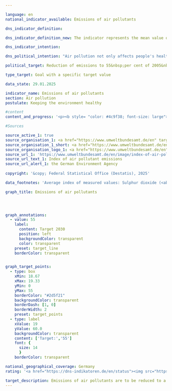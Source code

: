 ```yaml
---

language: en        
national_indicator_available: Emissions of air pollutants        

dns_indicator_definition:         

dns_indicator_definition_new: The indicator represents the mean value of the indices of national emissions of the five air pollutants sulphur dioxide (<abbr title="Sulphur dioxide" tabindex="0">SO₂</abbr>), nitrogen oxide (<abbr title="Nitrogen oxides" tabindex="0">NOₓ</abbr>), ammonia (<abbr title="Ammonia" tabindex="0">NH₃</abbr>), volatile organic compounds (<abbr title="non-methane volatile organic compounds" tabindex="0">NMVOC</abbr>) and particulate matter (<abbr title="Particulate matter (diameter smaller than 2.5&nbsp;micrometers)" tabindex="0">PM₂.₅</abbr>) compared to the base year 2005.        

dns_indicator_intention:         

dns_political_intention: "Air pollution not only affects people's health, but also ecosystems and biodiversity. The unweighted average of emissions of certain air pollutants should therefore fall by 45&nbsp;per cent by 2030&nbsp;compared to 2005. This target is based on Germany's commitment to the European Union (<abbr title='European Union' tabindex='0'>EU</abbr>) to reduce emissions of individual air pollutants by 2030&nbsp;as follows: Sulphur dioxide (<abbr title='Sulphur dioxide' tabindex='0'>SO₂</abbr>) by 58&nbsp;per cent, nitrogen oxide (<abbr title='Nitrogen oxides' tabindex='0'>NOₓ</abbr>) by 65&nbsp;per cent, ammonia (<abbr title='Ammonia' tabindex='0'>NH₃</abbr>) by 29&nbsp;per cent, volatile organic compounds (<abbr title='non-methane volatile organic compounds' tabindex='0'>NMVOC</abbr>) by 28&nbsp;per cent and particulate matter (<abbr title='Particulate matter (diameter smaller than 2.5&nbsp;micrometers)' tabindex='0'>PM₂.₅</abbr>) by 43&nbsp;per cent."        

political_target: Reduction of emissions to 55&nbsp;per cent of 2005&nbsp;level (unweighted average of the five pollutants) by 2030        

type_target: Goal with a specific target value        

data_state: 29.01.2025        

indicator_name: Emissions of air pollutants        
section: Air pollution        
postulate: Keeping the environment healthy        

#content         
content_and_progress: '<p><b style= "color: #4c9f38; font-size: large">3.2.a Emissions of air pollutants</b><br><br>This indicator represents the unweighted arithmetic mean of the percentage change in emissions of sulphur dioxide (<abbr title="Sulphur dioxide" tabindex="0">SO₂</abbr>), nitrogen oxides (<abbr title="Nitrogen oxides" tabindex="0">NOₓ</abbr>), ammonia (<abbr title="Ammonia" tabindex="0">NH₃</abbr>), non-methane volatile organic compounds (<abbr title="Non-methane volatile organic compounds" tabindex="0">NMVOCs</abbr>), and fine particulate matter (<abbr title="Particulate matter (diameter smaller than 2.5&nbsp;micrometers)" tabindex="0">PM₂.₅</abbr>) released in Germany. The rates of change for each air pollutant are incorporated equally into the calculation&nbsp;–&nbsp;regardless of their differing sources and environmental impacts. As a result, the indicator is only indirectly linked to compliance with binding emission reduction targets agreed with the European Union (<abbr title="European Union" tabindex="0">EU</abbr>). It is therefore possible for the overall reduction target of the indicator to be met, while individual pollutant-specific reduction targets are missed.<br><br>The underlying data, which serve as the basis for reporting obligations under the Geneva Convention on Long-range Transboundary Air Pollution (<abbr title="Convention on Long-Range Transboundary Air Pollution" tabindex="0">CLRTAP</abbr>) and the <abbr title="European Union" tabindex="0">EU</abbr> National Emission Ceilings (<abbr title="National Emission Ceilings" tabindex="0">NEC</abbr>) Directive, are collected annually by the Federal Environment Agency (<abbr title="Federal Environment Agency" tabindex="0">UBA</abbr>). Subsequently, the Environmental-Economic Accounts (<abbr title="Environmental economic accounts" tabindex="0">UGR</abbr>) of the Federal Statistical Office process these data further, breaking them down by economic sector and private households.<br><br>According to preliminary calculations, total emissions of air pollutants had declined by 39.3% by 2023&nbsp;compared with 2005. This indicates that the indicator is progressing in the desired direction and, if the current trend continues, the goal of reducing emissions to 55% of 2005&nbsp;levels by 2030&nbsp;would be met.<br><br>However, the reduction in emissions of individual pollutants between 2005&nbsp;and 2023&nbsp;varied considerably. Based on recent trends, the emission reduction commitments entered into by Germany for each individual air pollutant under <abbr title="European Union" tabindex="0">EU</abbr> law could be achieved by 2030.<br><br>Emissions of non-methane volatile organic compounds (<abbr title="Non-methane volatile organic compounds" tabindex="0">NMVOCs</abbr>), mainly caused by the industrial use of solvents, were significantly reduced by 34.9% over the reporting period.<br><br>Emissions of fine particulate matter (<abbr title="Particulate matter (diameter smaller than 2.5&nbsp;micrometers)" tabindex="0">PM₂.₅</abbr>) decreased by 40.9% between 2005&nbsp;and 2023. In 2023, the largest share of <abbr title="Particulate matter (diameter smaller than 2.5&nbsp;micrometers)" tabindex="0">PM₂.₅</abbr> emissions came from households and small consumers, accounting for 26.2%. Industry was responsible for 27.5% of emissions. The transport sector accounted for 24.3% of <abbr title="Particulate matter (diameter smaller than 2.5&nbsp;micrometers)" tabindex="0">PM₂.₅</abbr> emissions&nbsp;–&nbsp;a decrease of 9.4&nbsp;percentage points compared to 2005.<br><br>Emissions of nitrogen oxides (<abbr title="Nitrogen oxides" tabindex="0">NOₓ</abbr>) declined by 47.3% by 2023&nbsp;compared with 2005, also progressing in the desired direction. In 2023, the main sources of nitrogen oxide emissions were the transport sector and the energy industry.<br><br>Sulphur dioxide (<abbr title="Sulphur dioxide" tabindex="0">SO₂</abbr>) emissions, which predominantly arise from the energy sector, fell by 54.1% over the same period.<br><br>Ammonia (<abbr title="Ammonia" tabindex="0">NH₃</abbr>) emissions first fell significantly below 2005&nbsp;levels in 2018. Across the full period from 2005&nbsp;to 2023, the reduction totalled 20.3%. However, between 2005&nbsp;and 2018, there were intermittent increases in ammonia emissions, resulting in only a moderate overall decline. The main driver behind the increases during this period was the agricultural use of land, particularly the spreading of fermentation residues from the digestion of energy crops. Approximately half of ammonia emissions can be attributed to this source group.</p>'                

#Sources        

source_active_1: true
source_organisation_1: <a href="https://www.umweltbundesamt.de/en" target="_blank" onclick="return confirm_alert('the German Environment Agency', 'En')">German Environment Agency</a>
source_organisation_1_short: <a href="https://www.umweltbundesamt.de/en" target="_blank" onclick="return confirm_alert('the German Environment Agency', 'En')">German Environment Agency</a>
source_organisation_logo_1: <a href="https://www.umweltbundesamt.de/en" target="_blank" onclick="return confirm_alert('the German Environment Agency', 'En')"><img src="https://dns-indikatoren.de/public/OrgImgEn/uba.png" alt="German Environment Agency" title=" Click here to visit the homepage of the organizationGerman Environment Agency" style="height:60px; width:148px; border:transparent"/></a>
source_url_1: 'https://www.umweltbundesamt.de/en/image/index-of-air-pollutant-emissions'
source_url_text_1: Index of air pollutant emissions
source_url_alert_1: the German Environment Agency
        
copyright: '&copy; Federal Statistical Office (Destatis), 2025'        

data_footnotes: 'Average index of measured values: Sulphur dioxide (<abbr title="Sulphur dioxide" tabindex="0">SO₂</abbr>), nitrogen oxides (<abbr title="Nitrogen oxides" tabindex="0">NOₓ</abbr>), non-methane volatile organic compounds (<abbr title="Non-methane volatile organic compounds" tabindex="0">NMVOCs</abbr>) and particulate matter (<abbr title="Particulate matter (diameter smaller than 2.5&nbsp;micrometers)" tabindex="0">PM₂.₅</abbr>).<br>• 2023&nbsp;provisional data.'        

graph_title: Emissions of air pollutants        

        


graph_annotations:
  - value: 55
    label:
      content: Target 2030
      position: left
      backgroundColor: transparent
      color: transparent
    preset: target_line
    borderColor: transparent        


graph_target_points:
  - type: box
    xMin: 18.67
    xMax: 19.33
    yMin: 0
    yMax: 55
    borderColor: "#2d5f21"
    backgroundColor: transparent
    borderDash: [1, 0]
    borderWidth: 2
    preset: target_points
  - type: label
    xValue: 19
    yValue: 60.0
    backgroundColor: transparent
    content: ['Target:','55']
    font: {
      size: 14
      }
    borderColor: transparent                

national_geographical_coverage: Germany        
rating: '<a href="https://dns-indikatoren.de/en/status"><img src="https://sdg-indikatoren.de/public/Wettersymbole/Sonne.png" title="If the trend from 2023 had continued, the target value would have been reached or missed by less than 5% of the difference between the target value and the value at that time." alt="Weathersymbol: Sun"/></a>'        

target_description: Emissions of air pollutants are to be reduced to a maximum of 55&nbsp;per cent of the 2005&nbsp;level by 2030.<br>Based on the target formulation (despite stagnation in 2021&nbsp;and 2022), if the average development of the last six years continues, the politically defined target would already be achieved in 2025. Indicator 3.2.a is rated "Sun" for the year 2023.        
---
```


